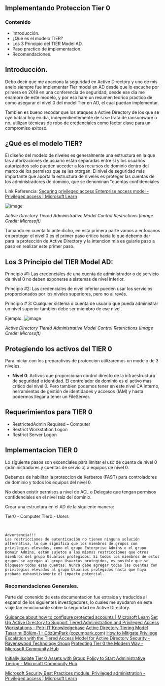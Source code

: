 ## Implementando Proteccion Tier 0 
### Contenido

- Introducción.
- ¿Qué es el modelo TIER?
- Los 3 Principio del TIER Model AD.
- Paso practico de implementacion.
- Recomendaciones.

## Introducción.

Debo decir que me apaciona la seguridad en Active Directory y uno de mis anelo siempre fue implementar Tier model en AD desde que lo escuche por primera en 2018 en una conferencia de seguridad, desde ese dia me enamore de este modelo, y por eso hare un resumen teorico practico de como asegurar el nivel 0 del model Tier en AD, el cual puedan implementar.

Tambien es bueno recodar que los ataques a Active Directory de los que se oye hablar hoy en día, independientemente de si se trata de ransomware o no, utilizan técnicas de robo de credenciales como factor clave para un compromiso exitoso. 

## ¿Qué es el modelo TIER?

El diseño del modelo de niveles es generalmente una estructura en la que las autorizaciones de usuario están separadas entre sí y los usuarios autorizados solo pueden acceder a los recursos de dominio dentro del marco de los permisos que se les otorgan. 
El nivel de seguridad más importante que aporta la estructura de niveles es proteger las cuentas de los administradores de dominio, que se denominan "cuentas confidenciales

Link Referencia: [Securing privileged access Enterprise access model - Privileged access | Microsoft Learn](https://learn.microsoft.com/en-us/security/privileged-access-workstations/privileged-access-access-model)

![image](https://www.piservices.fr/wp-content/uploads/2020/06/projet-tier-model-microsoft-scaled.jpg)

_Active Directory Tiered Administrative Model Control Restrictions (Image Credit: Microsoft)_
	
Tomando en cuenta lo ante dicho, en esta primera parte vamos a enfocanos en proteger el nivel 0 es el primer paso crítico hacia lo que debemo dar para la protección de Active Directory y la intencion mia es guiarle paso a paso en realizar este primer paso.

## Los 3 Principio del TIER Model AD:

Principio #1: Las credenciales de una cuenta de administrador o de servicio de nivel 0 no deben exponerse a sistemas de nivel inferior.

Principio #2: Las credenciales de nivel inferior pueden usar los servicios proporcionados por los niveles superiores, pero no al revés. 

Principio # 3: Cualquier sistema o cuenta de usuario que pueda administrar un nivel superior también debe ser miembro de ese nivel.

Ejemplo:
![image](https://i0.wp.com/www.cozumpark.com/wp-content/uploads/2022/10/Modified-Microsofts-administrative-three-tier-Model-2.png?w=850&quality=80&ssl=1)

_Active Directory Tiered Administrative Model Control Restrictions (Image Credit: Microsoft)_

## Protegiendo los activos del TIER 0

Para iniciar con los preparativos de proteccion utilizaremos un modelo de 3 niveles.

- **Nivel 0**: Activos que proporcionan control directo de la infraestructura de seguridad e identidad. El controlador de dominio es el activo mas critico del nivel 0. Pero tambien podemos tener en este nivel CA interno, herramientas de gestión de identidades y accesos (IAM) y hasta podermos llegar a tener un FileServer.

## Requerimientos para TIER 0

- RestrictedAdmin Required – Computer
- Restrict Workstation Logon
- Restrict Server Logon
## Implementacion TIER 0

Lo siguiente pasos son excenciales para limitar el uso de cuenta de nivel 0 (administradores y cuentas de servicio) a equipos de nivel 0.

Debemos de habilitar la proteccion de Kerberos (FAST) para controladores de dominio y todos los equipos del nivel 0.

No deben existir permisos a nivel de ACL o Delegate que tengan permisos confidenciales en el nivel raiz del dominio.

Crear una estructura en el AD de la siguiente manera:

Tier0 - Computer
Tier0 - Users

   
```
Advertencia!!!
Las restricciones de autenticación no tienen ninguna solución alternativa, lo que significa que los miembros de grupos con privilegios elevados, como el grupo Enterprise Admins o el grupo Domain Admins, están sujetos a las mismas restricciones que otros miembros del grupo Usuarios protegidos. Si todos los miembros de estos grupos se agregan al grupo Usuarios protegidos, es posible que se bloqueen todas esas cuentas. Nunca debe agregar todas las cuentas con privilegios elevados al grupo Usuarios protegidos hasta que haya probado exhaustivamente el impacto potencial.
```




### Recomendaciones Generales.

Parte del conenido de esta documentacion fue extraida y traducida al espanol de los siguientes investigadores, lo cuales me ayudaron en este viaje tan emocionante sobre la seguridad en Active Directory.

[Guidance about how to configure protected accounts | Microsoft Learn](https://learn.microsoft.com/en-us/windows-server/identity/ad-ds/manage/how-to-configure-protected-accounts#create-a-user-account-audit-for-authentication-policy-with-adac)
[Set Up Active Directory to Support Tiered Administration and Privileged Access Workstations - Petri IT Knowledgebase](https://petri.com/keep-active-directory-secure-using-privileged-access-workstations/)
[Active Directory Tiering Model Tasarımı Bölüm-1 - ÇözümPark (cozumpark.com)](https://www.cozumpark.com/active-directory-tiering-model-tasarimi-bolum-1/)
[How to Mitigate Privilege Escalation with the Tiered Access Model for Active Directory Security - Ravenswood Technology Group](https://www.ravenswoodtechnology.com/how-to-mitigate-privilege-escalation-with-the-tiered-access-model-for-active-directory-security/)
[Protecting Tier 0 the Modern Way - Microsoft Community Hub](https://techcommunity.microsoft.com/t5/core-infrastructure-and-security/protecting-tier-0-the-modern-way/ba-p/4052851)

[Initially Isolate Tier 0 Assets with Group Policy to Start Administrative Tiering - Microsoft Community Hub](https://techcommunity.microsoft.com/t5/core-infrastructure-and-security/initially-isolate-tier-0-assets-with-group-policy-to-start/ba-p/1184934)

[Microsoft Security Best Practices module: Privileged administration - Privileged access | Microsoft Learn](https://learn.microsoft.com/en-us/security/privileged-access-workstations/administration-videos-and-decks)

